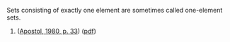 Sets consisting of exactly one element are sometimes called one-element sets. 






1. ([Apostol, 1980, p. 33](zotero://select/library/items/EZV2IYZM)) ([pdf](zotero://open-pdf/library/items/UIXUZUAG?page=33&annotation=JMH95JV9))